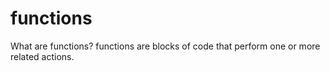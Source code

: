 # functions
What are functions?
functions are blocks of code that perform one or more related actions.